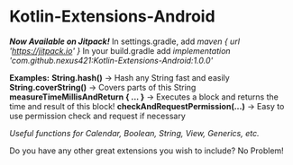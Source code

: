 # Kotlin-Extensions-Android

***Now Available on Jitpack!***
In settings.gradle, add *maven { url 'https://jitpack.io' }* 
In your build.gradle add *implementation 'com.github.nexus421:Kotlin-Extensions-Android:1.0.0'*

**Examples:**
**String.hash()** -> Hash any String fast and easily
**String.coverString()** -> Covers parts of this String
**measureTimeMillisAndReturn { ... }** -> Executes a block and returns the time and result of this block!
**checkAndRequestPermission(...)** -> Easy to use permission check and request if necessary

*Useful functions for Calendar, Boolean, String, View, Generics, etc.*

Do you have any other great extensions you wish to include? No Problem! 

